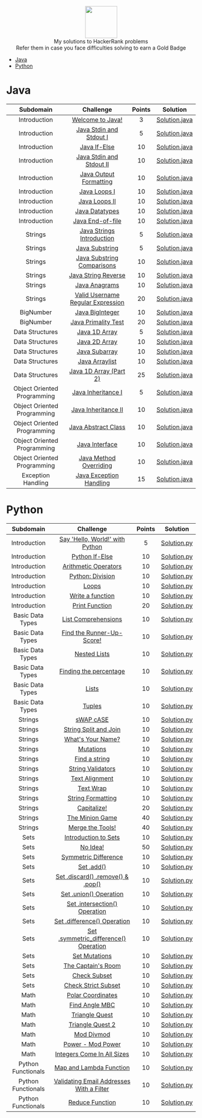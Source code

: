 <p align="center">
    <a href="https://www.hackerrank.com/RodneyShag">
        <img height=85 src="https://d3keuzeb2crhkn.cloudfront.net/hackerrank/assets/styleguide/logo_wordmark-f5c5eb61ab0a154c3ed9eda24d0b9e31.svg">
    </a>
    <br>My solutions to HackerRank problems
    <br>Refer them in case you face difficulties solving to earn a Gold Badge
</p>

* [Java](#java)
* [Python](#python)

# Java

|          Subdomain          |                                                         Challenge                                                        | Points |                                                                                         Solution                                                                                        |
|:---------------------------:|:------------------------------------------------------------------------------------------------------------------------:|:------:|:---------------------------------------------------------------------------------------------------------------------------------------------------------------------------------------:|
|         Introduction        | [Welcome to Java!](https://www.hackerrank.com/challenges/welcome-to-java)                                                |    3   | [Solution.java](https://github.com/jugal-chauhan/Hackerrank-Solutions/blob/master/Java/Introduction/WelcomeToJava.java)                                                  |
|         Introduction        | [Java Stdin and Stdout I](https://www.hackerrank.com/challenges/java-stdin-and-stdout-1)                                 |    5   | [Solution.java](https://github.com/jugal-chauhan/Hackerrank-Solutions/blob/master/Java/Introduction/JavaStdinStdout_1.java)                                       |
|         Introduction        | [Java If-Else](https://www.hackerrank.com/challenges/java-if-else)                                                       |   10   | [Solution.java](https://github.com/jugal-chauhan/Hackerrank-Solutions/blob/master/Java/Introduction/JavaIfElse.java)                                                        |
|         Introduction        | [Java Stdin and Stdout II](https://www.hackerrank.com/challenges/java-stdin-stdout)                                      |   10   | [Solution.java](https://github.com/jugal-chauhan/Hackerrank-Solutions/blob/master/Java/Introduction/JavaStdinStdout_2.java)                                      |
|         Introduction        | [Java Output Formatting](https://www.hackerrank.com/challenges/java-output-formatting)                                   |   10   | [Solution.java](https://github.com/jugal-chauhan/Hackerrank-Solutions/blob/master/Java/Introduction/JavaOutputFormatting.java)                                            |
|         Introduction        | [Java Loops I](https://www.hackerrank.com/challenges/java-loops-i)                                                       |   10   | [Solution.java](https://github.com/jugal-chauhan/Hackerrank-Solutions/blob/master/Java/Introduction/JavaLoops_1.java)                                                      |
|         Introduction        | [Java Loops II](https://www.hackerrank.com/challenges/java-loops)                                                        |   10   | [Solution.java](https://github.com/jugal-chauhan/Hackerrank-Solutions/blob/master/Java/Introduction/JavaLoops_2.java)                                                     |
|         Introduction        | [Java Datatypes](https://www.hackerrank.com/challenges/java-datatypes)                                                   |   10   | [Solution.java](https://github.com/jugal-chauhan/Hackerrank-Solutions/blob/master/Java/Introduction/JavaDatatypes.java)                                                      |
|         Introduction        | [Java End-of-file](https://www.hackerrank.com/challenges/java-end-of-file)                                               |   10   | [Solution.java](https://github.com/jugal-chauhan/Hackerrank-Solutions/blob/master/Java/Introduction/JavaEndOfFile.java)                          |
|           Strings           | [Java Strings Introduction](https://www.hackerrank.com/challenges/java-strings-introduction)                             |    5   | [Solution.java](https://github.com/jugal-chauhan/Hackerrank-Solutions/blob/master/Java/Strings/JavaStringsIntroduction.java)                                              |
|           Strings           | [Java Substring](https://www.hackerrank.com/challenges/java-substring)                                                   |    5   | [Solution.java](https://github.com/jugal-chauhan/Hackerrank-Solutions/blob/master/Java/Strings/JavaSubstring.java)                                                           |
|           Strings           | [Java Substring Comparisons](https://www.hackerrank.com/challenges/java-string-compare/problem)                                         |   10   | [Solution.java](https://github.com/jugal-chauhan/Hackerrank-Solutions/blob/master/Java/Strings/JavaSubstringComparisons.java)                                                    |
|           Strings           | [Java String Reverse](https://www.hackerrank.com/challenges/java-string-reverse)                                         |   10   | [Solution.java](https://github.com/jugal-chauhan/Hackerrank-Solutions/blob/master/Java/Strings/JavaStringReverse.java)                                                    |
|           Strings           | [Java Anagrams](https://www.hackerrank.com/challenges/java-anagrams)                                                     |   10   | [Solution.java](https://github.com/jugal-chauhan/Hackerrank-Solutions/blob/master/Java/Strings/JavaAnagrams.java)                                                            |
|           Strings           | [Valid Username Regular Expression](https://www.hackerrank.com/challenges/valid-username-checker/problem)                          |   20   | [Solution.java](https://github.com/jugal-chauhan/Hackerrank-Solutions/blob/master/Java/Strings/ValidUsernameRegularExpression.java)                                  |
|          BigNumber          | [Java BigInteger](https://www.hackerrank.com/challenges/java-biginteger)                                                 |   10   | [Solution.java](https://github.com/jugal-chauhan/Hackerrank-Solutions/blob/master/Java/BigNumber/JavaBigInteger.java)                                                        |
|          BigNumber          | [Java Primality Test](https://www.hackerrank.com/challenges/java-primality-test)                                         |   20   | [Solution.java](https://github.com/jugal-chauhan/Hackerrank-Solutions/blob/master/Java/BigNumber/JavaPrimalityTest.java)                                                  |
|       Data Structures       | [Java 1D Array](https://www.hackerrank.com/challenges/java-1d-array-introduction)                                        |    5   | [Solution.java](https://github.com/jugal-chauhan/Hackerrank-Solutions/blob/master/Java/Data%20Structures/Java1DArray.java)                                                |
|       Data Structures       | [Java 2D Array](https://www.hackerrank.com/challenges/java-2d-array)                                                     |   10   | [Solution.java](https://github.com/jugal-chauhan/Hackerrank-Solutions/blob/master/Java/Data%20Structures/Java2DArray.java)                                                |
|       Data Structures       | [Java Subarray](https://www.hackerrank.com/challenges/java-negative-subarray)                                            |   10   | [Solution.java](https://github.com/jugal-chauhan/Hackerrank-Solutions/blob/master/Java/Data%20Structures/JavaSubarray.java)                                                  |
|       Data Structures       | [Java Arraylist](https://www.hackerrank.com/challenges/java-arraylist)                                                   |   10   | [Solution.java](https://github.com/jugal-chauhan/Hackerrank-Solutions/blob/master/Java/Data%20Structures/JavaArraylist.java)                                                 |
|       Data Structures       | [Java 1D Array (Part 2)](https://www.hackerrank.com/challenges/java-1d-array)                                            |   25   | [Solution.java](https://github.com/jugal-chauhan/Hackerrank-Solutions/blob/master/Java/Data%20Structures/Java1DArrayPart2.java)                                   |
| Object Oriented Programming | [Java Inheritance I](https://www.hackerrank.com/challenges/java-inheritance-1)                                           |    5   | [Solution.java](https://github.com/jugal-chauhan/Hackerrank-Solutions/blob/master/Java/Object%20Oriented%20Programming/JavaInheritance1.java)                             |
| Object Oriented Programming | [Java Inheritance II](https://www.hackerrank.com/challenges/java-inheritance-2)                                          |   10   | [Solution.java](https://github.com/jugal-chauhan/Hackerrank-Solutions/blob/master/Java/Object%20Oriented%20Programming/JavaInheritance2.java)                            |
| Object Oriented Programming | [Java Abstract Class](https://www.hackerrank.com/challenges/java-abstract-class)                                         |   10   | [Solution.java](https://github.com/jugal-chauhan/Hackerrank-Solutions/blob/master/Java/Object%20Oriented%20Programming/JavaAbstractClass.java)                            |
| Object Oriented Programming | [Java Interface](https://www.hackerrank.com/challenges/java-interface)                                                   |   10   | [Solution.java](https://github.com/jugal-chauhan/Hackerrank-Solutions/blob/master/Java/Object%20Oriented%20Programming/JavaInterface.java)                                   |
| Object Oriented Programming | [Java Method Overriding](https://www.hackerrank.com/challenges/java-method-overriding)                                   |   10   | [Solution.java](https://github.com/jugal-chauhan/Hackerrank-Solutions/blob/master/Java/Object%20Oriented%20Programming/JavaMethodOverriding.javaq)                         |
|      Exception Handling     | [Java Exception Handling](https://www.hackerrank.com/challenges/java-exception-handling)                                 |   15   | [Solution.java](https://github.com/jugal-chauhan/Hackerrank-Solutions/blob/master/Java/Exception%20Handling/JavaExceptionHandling.java)                                   |


# Python

|          Subdomain          |                                                         Challenge                                                        | Points |                                                                                         Solution                                                                                        |
|:---------------------------:|:------------------------------------------------------------------------------------------------------------------------:|:------:|:---------------------------------------------------------------------------------------------------------------------------------------------------------------------------------------:|
|         Introduction        | [Say 'Hello, World!' with Python](https://www.hackerrank.com/challenges/py-hello-world/problem)                                                |    5   | [Solution.py](https://github.com/jugal-chauhan/Hackerrank-Solutions/blob/master/Python/Introduction/SayHelloWorldWithPython.py)                                                  |
|         Introduction        | [Python If-Else](https://www.hackerrank.com/challenges/py-if-else/problem)                                 |    10   | [Solution.py](https://github.com/jugal-chauhan/Hackerrank-Solutions/blob/master/Python/Introduction/PythonIfElse.py)                                       |
|         Introduction        | [Arithmetic Operators](https://www.hackerrank.com/challenges/python-arithmetic-operators/problem)                                                       |   10   | [Solution.py](https://github.com/jugal-chauhan/Hackerrank-Solutions/blob/master/Python/Introduction/ArithmeticOperators.py)                                                        |
|         Introduction        | [Python: Division](https://www.hackerrank.com/challenges/python-division/problem)                                      |   10   | [Solution.py](https://github.com/jugal-chauhan/Hackerrank-Solutions/blob/master/Python/Introduction/PythonDivision.py)                                      |
|         Introduction        | [Loops](https://www.hackerrank.com/challenges/python-loops/problem)                                   |   10   | [Solution.py](https://github.com/jugal-chauhan/Hackerrank-Solutions/blob/master/Python/Introduction/Loops.py)                                            |
|         Introduction        | [Write a function](https://www.hackerrank.com/challenges/write-a-function/problem)                                                       |   10   | [Solution.py](https://github.com/jugal-chauhan/Hackerrank-Solutions/blob/master/Python/Introduction/WriteAFunction.py)                                                      |
|         Introduction        | [Print Function](https://www.hackerrank.com/challenges/python-print/problem)                                                        |   20   | [Solution.py](https://github.com/jugal-chauhan/Hackerrank-Solutions/blob/master/Python/Introduction/PrintFunction.py)                                                     |
|         Basic Data Types        | [List Comprehensions](https://www.hackerrank.com/challenges/list-comprehensions/problem)                                                   |   10   | [Solution.py](https://github.com/jugal-chauhan/Hackerrank-Solutions/blob/master/Python/Basic%20Data%20Types/ListComprehensions.py)                                                      |
|         Basic Data Types        | [Find the Runner-Up-Score!](https://www.hackerrank.com/challenges/find-second-maximum-number-in-a-list/problem)                                               |   10   | [Solution.py](https://github.com/jugal-chauhan/Hackerrank-Solutions/blob/master/Python/Basic%20Data%20Types/FindTheRunnerUpScore.py)                          |
|           Basic Data Types           | [Nested Lists](https://www.hackerrank.com/challenges/nested-list/problem)                             |    10   | [Solution.py](https://github.com/jugal-chauhan/Hackerrank-Solutions/blob/master/Python/Basic%20Data%20Types/NestedLists.py)                                              |
|           Basic Data Types           | [Finding the percentage](https://www.hackerrank.com/challenges/finding-the-percentage/problem)                                                   |    10   | [Solution.py](https://github.com/jugal-chauhan/Hackerrank-Solutions/blob/master/Python/Basic%20Data%20Types/FindingThePercentage.py)                                                           |
|           Basic Data Types           | [Lists](https://www.hackerrank.com/challenges/python-lists/problem)                                         |   10   | [Solution.py](https://github.com/jugal-chauhan/Hackerrank-Solutions/blob/master/Python/Basic%20Data%20Types/lists.py)                                                    |
|           Basic Data Types           | [Tuples](https://www.hackerrank.com/challenges/python-tuples/problem)                                         |   10   | [Solution.py](https://github.com/jugal-chauhan/Hackerrank-Solutions/blob/master/Python/Basic%20Data%20Types/tuples.py)                                                    |
|           Strings           | [sWAP cASE](https://www.hackerrank.com/challenges/swap-case/problem)                                                     |   10   | [Solution.py](https://github.com/jugal-chauhan/Hackerrank-Solutions/blob/master/Python/Strings/sWAPcASE.py)                                                            |
|           Strings           | [String Split and Join](https://www.hackerrank.com/challenges/python-string-split-and-join/problem)                          |   10   | [Solution.py](https://github.com/jugal-chauhan/Hackerrank-Solutions/blob/master/Python/Strings/StringSplitAndJoin.py)                                  |
|          Strings          | [What's Your Name?](https://www.hackerrank.com/challenges/whats-your-name/problem)                                                 |   10   | [Solution.py](https://github.com/jugal-chauhan/Hackerrank-Solutions/blob/master/Python/Strings/WhatsYourName.py)                                                        |
|          Strings          | [Mutations](https://www.hackerrank.com/challenges/python-mutations/problem)                                         |   10   | [Solution.py](https://github.com/jugal-chauhan/Hackerrank-Solutions/blob/master/Python/Strings/Mutations.py)                                                  |
|          Strings          | [Find a string](https://www.hackerrank.com/challenges/find-a-string/problem)                                        |    10   | [Solution.py](https://github.com/jugal-chauhan/Hackerrank-Solutions/blob/master/Python/Strings/FindAString.py)                                                |
|          Strings          | [String Validators](https://www.hackerrank.com/challenges/string-validators/problem)                                                     |   10   | [Solution.py](https://github.com/jugal-chauhan/Hackerrank-Solutions/blob/master/Python/Strings/StringValidators.py)                                                |
|          Strings          | [Text Alignment](https://www.hackerrank.com/challenges/text-alignment/problem)                                            |   10   | [Solution.py](https://github.com/jugal-chauhan/Hackerrank-Solutions/blob/master/Python/Strings/TextAlignment.py)                                                  |
|          Strings          | [Text Wrap](https://www.hackerrank.com/challenges/text-wrap/problem)                                                   |   10   | [Solution.py](https://github.com/jugal-chauhan/Hackerrank-Solutions/blob/master/Python/Strings/Textwrap.py)                                                 |
|          Strings          | [String Formatting](https://www.hackerrank.com/challenges/python-string-formatting/problem)                                            |   10   | [Solution.py](https://github.com/jugal-chauhan/Hackerrank-Solutions/blob/master/Python/Strings/StringFormatting.py)                                   |
|          Strings          | [Capitalize!](https://www.hackerrank.com/challenges/capitalize/problem)                                           |    20   | [Solution.py](https://github.com/jugal-chauhan/Hackerrank-Solutions/blob/master/Python/Strings/Capitalize.py)                             |
|          Strings          | [The Minion Game](https://www.hackerrank.com/challenges/the-minion-game/problem)                                          |   40   | [Solution.py](https://github.com/jugal-chauhan/Hackerrank-Solutions/blob/master/Python/Strings/TheMinionGame.py)                            |
|          Strings          | [Merge the Tools!](https://www.hackerrank.com/challenges/merge-the-tools/problem)                                         |   40   | [Solution.py](https://github.com/jugal-chauhan/Hackerrank-Solutions/blob/master/Python/Strings/MergeTheTools.py)                            |
|          Sets          | [Introduction to Sets](https://www.hackerrank.com/challenges/py-introduction-to-sets/problem)                                                   |   10   | [Solution.py](https://github.com/jugal-chauhan/Hackerrank-Solutions/blob/master/Python/Sets/IntroductionToSets.py)                                   |
|          Sets          | [No Idea!](https://www.hackerrank.com/challenges/no-idea/problem)                                                   |   50   | [Solution.py](https://github.com/jugal-chauhan/Hackerrank-Solutions/blob/master/Python/Sets/NoIdea.py)                                   |
|          Sets          | [Symmetric Difference](https://www.hackerrank.com/challenges/symmetric-difference/problem)                                                   |   10   | [Solution.py](https://github.com/jugal-chauhan/Hackerrank-Solutions/blob/master/Python/Sets/SymmetricDifference.py)                                   |
|          Sets          | [Set .add()](https://www.hackerrank.com/challenges/py-set-add/problem)                                                   |   10   | [Solution.py](https://github.com/jugal-chauhan/Hackerrank-Solutions/blob/master/Python/Sets/SetAdd.py)                                   |
|          Sets          | [Set .discard() .remove() & .pop()](https://www.hackerrank.com/challenges/py-set-discard-remove-pop/problem)                                                   |   10   | [Solution.py](https://github.com/jugal-chauhan/Hackerrank-Solutions/blob/master/Python/Sets/SetDiscardRemovePop.py)                                   |
|          Sets          | [Set .union() Operation](https://www.hackerrank.com/challenges/py-set-union/problem)                                                   |   10   | [Solution.py](https://github.com/jugal-chauhan/Hackerrank-Solutions/blob/master/Python/Sets/SetUnionOperation.py)                                   |
|          Sets          | [Set .intersection() Operation](https://www.hackerrank.com/challenges/py-set-intersection-operation/problem)                                                   |   10   | [Solution.py](https://github.com/jugal-chauhan/Hackerrank-Solutions/blob/master/Python/Sets/SetIntersectionOperation.py)                                   |
|          Sets          | [Set .difference() Operation](https://www.hackerrank.com/challenges/py-set-difference-operation/problem)                                                   |   10   | [Solution.py](https://github.com/jugal-chauhan/Hackerrank-Solutions/blob/master/Python/Sets/SetDifferenceOperation.py)                                   |
|          Sets          | [Set .symmetric_difference() Operation](https://www.hackerrank.com/challenges/py-set-symmetric-difference-operation/problem)                                                |   10   | [Solution.py](https://github.com/jugal-chauhan/Hackerrank-Solutions/blob/master/Python/Sets/SetSymmetricDifferenceOperation.py)                                   |
|          Sets          | [Set Mutations](https://www.hackerrank.com/challenges/py-set-mutations/problem)                                                   |   10   | [Solution.py](https://github.com/jugal-chauhan/Hackerrank-Solutions/blob/master/Python/Sets/SetMutations.py)                                   |
|          Sets          | [The Captain's Room](https://www.hackerrank.com/challenges/py-the-captains-room/problem)                                                   |   10   | [Solution.py](https://github.com/jugal-chauhan/Hackerrank-Solutions/blob/master/Python/Sets/theCaptainsRoom.py)                                   |
|          Sets          | [Check Subset](https://www.hackerrank.com/challenges/py-check-subset/problem)                                                   |   10   | [Solution.py](https://github.com/jugal-chauhan/Hackerrank-Solutions/blob/master/Python/Sets/CheckSubset.py)                                   |
|          Sets          | [Check Strict Subset](https://www.hackerrank.com/challenges/py-check-strict-superset/problem)                                                   |   10   | [Solution.py](https://github.com/jugal-chauhan/Hackerrank-Solutions/blob/master/Python/Sets/CheckStrictSuperset.py)                                   |
|          Math          | [Polar Coordinates](https://www.hackerrank.com/challenges/polar-coordinates/problem)                                                   |   10   | [Solution.py](https://github.com/jugal-chauhan/Hackerrank-Solutions/blob/master/Python/Math/PolarCoordinates.py)                                   |
|          Math          | [Find Angle MBC](https://www.hackerrank.com/challenges/find-angle/problem)                                                   |   10   | [Solution.py](https://github.com/jugal-chauhan/Hackerrank-Solutions/blob/master/Python/Math/FindAngleMBC.py)                                   |
|          Math          | [Triangle Quest](https://www.hackerrank.com/challenges/python-quest-1/problem)                                                   |   10   | [Solution.py](https://github.com/jugal-chauhan/Hackerrank-Solutions/blob/master/Python/Math/TriangleQuest.py)                                   |
|          Math          | [Triangle Quest 2](https://www.hackerrank.com/challenges/triangle-quest-2/problem)                                                   |   10   | [Solution.py](https://github.com/jugal-chauhan/Hackerrank-Solutions/blob/master/Python/Math/TriangleQuest2.py)                                   |
|          Math          | [Mod Divmod](https://www.hackerrank.com/challenges/python-mod-divmod/problem)                                                   |   10   | [Solution.py](https://github.com/jugal-chauhan/Hackerrank-Solutions/blob/master/Python/Math/modDivmod.py)                                   |
|          Math          | [Power - Mod Power](https://www.hackerrank.com/challenges/python-power-mod-power/problem)                                                   |   10   | [Solution.py](https://github.com/jugal-chauhan/Hackerrank-Solutions/blob/master/Python/Math/PowerModPower.py)                                   |
|          Math          | [Integers Come In All Sizes](https://www.hackerrank.com/challenges/python-integers-come-in-all-sizes/problem)                                                   |   10   | [Solution.py](https://github.com/jugal-chauhan/Hackerrank-Solutions/blob/master/Python/Math/IntegersComeInAllSizes.py)                                   |
|          Python Functionals          | [Map and Lambda Function](https://www.hackerrank.com/challenges/map-and-lambda-expression/problem)                                                   |   10   | [Solution.py](https://github.com/jugal-chauhan/Hackerrank-Solutions/blob/master/Python/Python%20Functionals/MapAndLambdaFunction.py)                                   |
|            Python Functionals            | [Validating Email Addresses With a Filter](https://www.hackerrank.com/challenges/validate-list-of-email-address-with-filter/problem)                 |   10   | [Solution.py](https://github.com/jugal-chauhan/Hackerrank-Solutions/blob/master/Python/Python%20Functionals/ValidatingEmailAddressesWithAFilter.py)                                   |
|          Python Functionals          | [Reduce Function](https://www.hackerrank.com/challenges/reduce-function/problem)                                                   |   10   | [Solution.py](https://github.com/jugal-chauhan/Hackerrank-Solutions/blob/master/Python/Python%20Functionals/ReduceFunction.py)                                   |